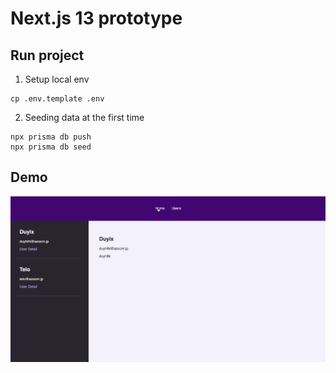# Next.js 13 prototype

## Run project

1. Setup local env

```
cp .env.template .env
```

2. Seeding data at the first time

```
npx prisma db push
npx prisma db seed
```

## Demo

![demo img](https://github.com/azoom-l-x-duy/nextjs-13-prototype/blob/main/public/1028_next-demo.gif?raw=true)
